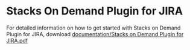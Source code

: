 # Stacks On Demand Plugin for JIRA

For detailed information on how to get started with Stacks on Demand Plugin for JIRA, download <a href="https://github.com/scrapbrain/StacksOnDemand/blob/master/documentation/Stacks%20on%20Demand%20Plugin%20for%20JIRA.pdf">documentation/Stacks on Demand Plugin for JIRA.pdf</a>
